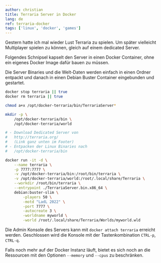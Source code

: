 ```yaml
---
author: christian
title: Terraria Server in Docker
lang: de
ref: terraria-docker
tags: ['linux', 'docker', 'games']
---
```


Gestern hatte ich mal wieder Lust Terraria
zu spielen. Um später vielleicht Multiplayer
spielen zu können, gleich auf einem dedicated Server.

Folgendes Schnipsel kapselt den Server
in einen Docker Container, ohne ein eigenes
Docker Image dafür bauen zu müssen.

Die Server Binaries und die Welt-Daten werden
einfach in einen Ordner entpackt und danach in
einen Debian Buster Container eingebunden und
gestartet.

```sh
docker stop terraria || true
docker rm terraria || true

chmod a+x /opt/docker-terraria/bin/TerrariaServer*

mkdir -p \
    /opt/docker-terraria/bin \
    /opt/docker-terraria/world

# - Download Dedicated Server von
#   http://terraria.org/
#   (Link ganz unten im Footer)
# - Entpacken der Linux Binaries nach
#   /opt/docker-terraria/bin

docker run -it -d \
    --name terraria \
    -p 7777:7777 \
    -v /opt/docker-terraria/bin:/root/bin/terraria \
    -v /opt/docker-terraria/world:/root/.local/share/Terraria \
    --workdir /root/bin/terraria \
    --entrypoint ./TerrariaServer.bin.x86_64 \
    debian:buster-slim \
        -players 50 \
        -motd "LadL 2022" \
        -port 7777 \
        -autocreate 3 \
        -worldname myworld \
        -world /root/.local/share/Terraria/Worlds/myworld.wld
```

Die Admin Konsole des Servers kann mit
`docker attach terraria` erreicht werden.
Geschlossen wird die Konsole mit der
Tastenkombination `CTRL-p`, `CTRL-q`.

Falls noch mehr auf der Docker Instanz läuft,
bietet es sich noch an die Ressourcen mit den Optionen
`--memory` und `--cpus` zu beschränken.
